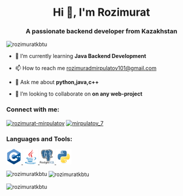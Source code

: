 

<h1 align="center">Hi 👋, I'm Rozimurat</h1>
<h3 align="center">A passionate backend developer from Kazakhstan</h3>



<p align="left"> <img src="https://komarev.com/ghpvc/?username=rozimuratkbtu&label=Profile%20views&color=0e75b6&style=flat" alt="rozimuratkbtu" /> </p>

- 🌱 I’m currently learning **Java Backend Development**

- 📫 How to reach me [rozimuradmirpulatov101@gmail.com](rozimuradmirpulatov101@gmail.com)

- 💬 Ask me about **python,java,c++**

- 👯 I’m looking to collaborate on **on any web-project**

<h3 align="left">Connect with me:</h3>
<p align="left">
<a href="https://linkedin.com/in/rozimurat-mirpulatov" target="blank"><img align="center" src="https://raw.githubusercontent.com/rahuldkjain/github-profile-readme-generator/master/src/images/icons/Social/linked-in-alt.svg" alt="rozimurat-mirpulatov" height="30" width="40" /></a>
<a href="https://instagram.com/mirpulatov_7" target="blank"><img align="center" src="https://raw.githubusercontent.com/rahuldkjain/github-profile-readme-generator/master/src/images/icons/Social/instagram.svg" alt="mirpulatov_7" height="30" width="40" /></a>
</p>

<h3 align="left">Languages and Tools:</h3>
<p align="left"> <a href="https://www.w3schools.com/cpp/" target="_blank" rel="noreferrer"> <img src="https://raw.githubusercontent.com/devicons/devicon/master/icons/cplusplus/cplusplus-original.svg" alt="cplusplus" width="40" height="40"/> </a> <a href="https://www.java.com" target="_blank" rel="noreferrer"> <img src="https://raw.githubusercontent.com/devicons/devicon/master/icons/java/java-original.svg" alt="java" width="40" height="40"/> </a> <a href="https://www.postgresql.org" target="_blank" rel="noreferrer"> <img src="https://raw.githubusercontent.com/devicons/devicon/master/icons/postgresql/postgresql-original-wordmark.svg" alt="postgresql" width="40" height="40"/> </a> <a href="https://www.python.org" target="_blank" rel="noreferrer"> <img src="https://raw.githubusercontent.com/devicons/devicon/master/icons/python/python-original.svg" alt="python" width="40" height="40"/> </a> </p>

<p><img align="left" src="https://github-readme-stats.vercel.app/api/top-langs?username=rozimuratkbtu&show_icons=true&locale=en&layout=compact" alt="rozimuratkbtu" /></p>

<p>&nbsp;<img align="center" src="https://github-readme-stats.vercel.app/api?username=rozimuratkbtu&show_icons=true&locale=en" alt="rozimuratkbtu" /></p>

<p><img align="center" src="https://github-readme-streak-stats.herokuapp.com/?user=rozimuratkbtu&" alt="rozimuratkbtu" /></p>
